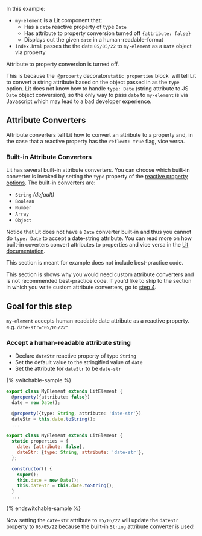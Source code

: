 In this example:

- `my-element` is a Lit component that:
  - Has a `date` reactive property of type `Date`
  - Has attribute to property conversion turned off `{attribute: false}`
  - Displays out the given `date` in a human-readable-format
- `index.html` passes the the date `05/05/22` to `my-element` as a `Date` object via property

<litdev-aside type="info">

Attribute to property conversion is turned off.

This is because the&nbsp; <ts-js><span slot="ts">`@property` decorator</span><span slot="js">`static properties` block</span></ts-js> &nbsp;will tell Lit to convert a string attribute based on the object passed in as the `type` option. Lit does not know how to handle `type: Date` (string attribute to JS `Date` object conversion), so the only way to pass `date` to `my-element` is via Javascript which may lead to a bad developer experience.

</litdev-aside>

## Attribute Converters

Attribute converters tell Lit how to convert an attribute to a property and, in the case that a reactive property has the `reflect: true` flag, vice versa.

### Built-in Attribute Converters

Lit has several built-in attribute converters. You can choose which built-in converter is invoked by setting the `type` property of the [reactive property options](/docs/components/properties/#property-options). The built-in converters are:

* `String` *(default)*
* `Boolean`
* `Number`
* `Array`
* `Object`

Notice that Lit does not have a `Date` converter built-in and thus you cannot do `type: Date` to accept a date-string attribute. You can read more on how built-in coverters convert attributes to properties and vice versa in the [Lit documentation](/docs/components/properties/#conversion-type).

<litdev-aside type="negative">

This section is meant for example does not include best-practice code.

This section is shows why you would need custom attribute converters and is not recommended best-practice code. If you'd like to skip to the section in which you write custom attribute converters, go to [step 4](#03).

</litdev-aside>

## Goal for this step

`my-element` accepts human-readable date attribute as a reactive property. e.g. `date-str="05/05/22"`

### Accept a human-readable attribute string

* Declare `dateStr` reactive property of type `String`
* Set the default value to the stringified value of `date`
* Set the attribute for `dateStr` to be `date-str`

{% switchable-sample %}

```ts
export class MyElement extends LitElement {
  @property({attribute: false})
  date = new Date();

  @property({type: String, attribute: 'date-str'})
  dateStr = this.date.toString();
  ...
```

```js
export class MyElement extends LitElement {
  static properties = {
    date: {attribute: false},
    dateStr: {type: String, attribute: 'date-str'},
  };

  constructor() {
    super();
    this.date = new Date();
    this.dateStr = this.date.toString();
  }
  ...
```

{% endswitchable-sample %}

Now setting the `date-str` attribute to `05/05/22` will update the `dateStr` property to `05/05/22` because the built-in `String` attribute converter is used!

